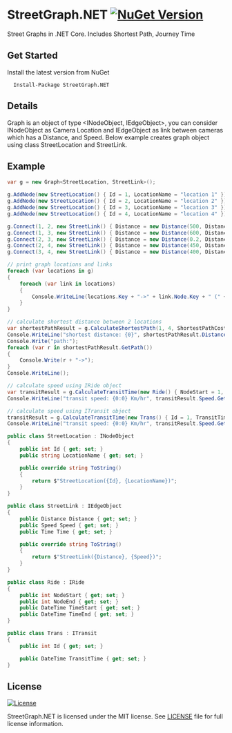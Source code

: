 # StreetGraph.NET [![NuGet Version](https://img.shields.io/badge/StreetGraph.NET-1.0.0-blue.svg)](https://www.nuget.org/packages/StreetGraph.NET/)
Street Graphs in .NET Core. Includes Shortest Path, Journey Time

## Get Started
Install the latest version from NuGet

```
  Install-Package StreetGraph.NET
```

## Details
Graph is an object of type <INodeObject, IEdgeObject>, you can consider INodeObject as Camera Location and IEdgeObject as link between cameras which has a Distance, and Speed. Below example creates graph object using class StreetLocation and StreetLink.

## Example

```c#
var g = new Graph<StreetLocation, StreetLink>();

g.AddNode(new StreetLocation() { Id = 1, LocationName = "location 1" });
g.AddNode(new StreetLocation() { Id = 2, LocationName = "location 2" });
g.AddNode(new StreetLocation() { Id = 3, LocationName = "location 3" });
g.AddNode(new StreetLocation() { Id = 4, LocationName = "location 4" });

g.Connect(1, 2, new StreetLink() { Distance = new Distance(500, DistanceUnit.Meters), Speed = new Speed(80, SpeedUnit.KilometersPerHour) });
g.Connect(1, 3, new StreetLink() { Distance = new Distance(600, DistanceUnit.Meters), Speed = new Speed(60, SpeedUnit.KilometersPerHour) });
g.Connect(2, 3, new StreetLink() { Distance = new Distance(0.2, DistanceUnit.Kilometers), Speed = new Speed(60, SpeedUnit.KilometersPerHour) });
g.Connect(2, 4, new StreetLink() { Distance = new Distance(450, DistanceUnit.Meters), Speed = new Speed(80, SpeedUnit.KilometersPerHour) });
g.Connect(3, 4, new StreetLink() { Distance = new Distance(400, DistanceUnit.Meters), Speed = new Speed(80, SpeedUnit.KilometersPerHour) });

// print graph locations and links
foreach (var locations in g)
{
    foreach (var link in locations)
    {
        Console.WriteLine(locations.Key + "->" + link.Node.Key + " (" + link.Object.Speed + ", " + link.Object.Distance + ")");
    }
}

// calculate shortest distance between 2 locations
var shortestPathResult = g.CalculateShortestPath(1, 4, ShortestPathCost.Distance);
Console.WriteLine("shortest distance: {0}", shortestPathResult.Distance);
Console.Write("path:");
foreach (var r in shortestPathResult.GetPath())
{
    Console.Write(r + "->");
}
Console.WriteLine();

// calculate speed using IRide object
var transitResult = g.CalculateTransitTime(new Ride() { NodeStart = 1, NodeEnd = 2, TimeStart = DateTime.Now, TimeEnd = DateTime.Now.AddSeconds(22.5) });
Console.WriteLine("transit speed: {0:0} Km/hr", transitResult.Speed.GetSpeed(SpeedUnit.KilometersPerHour));

// calculate speed using ITransit object
transitResult = g.CalculateTransitTime(new Trans() { Id = 1, TransitTime = DateTime.Now }, new Trans() { Id = 2, TransitTime = DateTime.Now.AddSeconds(22.5) });
Console.WriteLine("transit speed: {0:0} Km/hr", transitResult.Speed.GetSpeed(SpeedUnit.KilometersPerHour));

public class StreetLocation : INodeObject
{
    public int Id { get; set; }
    public string LocationName { get; set; }

    public override string ToString()
    {
        return $"StreetLocation({Id}, {LocationName})";
    }
}

public class StreetLink : IEdgeObject
{
    public Distance Distance { get; set; }
    public Speed Speed { get; set; }
    public Time Time { get; set; }

    public override string ToString()
    {
        return $"StreetLink({Distance}, {Speed})";
    }
}

public class Ride : IRide
{
    public int NodeStart { get; set; }
    public int NodeEnd { get; set; }
    public DateTime TimeStart { get; set; }
    public DateTime TimeEnd { get; set; }
}

public class Trans : ITransit
{
    public int Id { get; set; }

    public DateTime TransitTime { get; set; }
}

```

## License

[![License](https://img.shields.io/badge/license-MIT-blue.svg?style=plastic)](https://github.com/rizansari/StreetGraph.NET/blob/master/LICENSE)

StreetGraph.NET is licensed under the MIT license. See [LICENSE](LICENSE) file for full license information.
